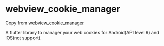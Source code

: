 # webview_cookie_manager
Copy from [webview_cookie_manager](https://github.com/fryette/webview_cookie_manager)   

A flutter library to manager your web cookies for Android(API level 9) and iOS(not support).
